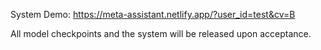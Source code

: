System Demo: https://meta-assistant.netlify.app/?user_id=test&cv=B

All model checkpoints and the system will be released upon acceptance.
